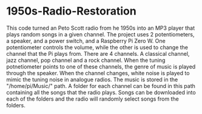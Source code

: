 # 1950s-Radio-Restoration
This code turned an Peto Scott radio from he 1950s into an MP3 player that plays random songs in a given channel. The project uses 2 potentiometers, a speaker, and a power switch, and a Raspberry Pi Zero W. One potentiometer controls the volume, while the other is used to change the channel that the Pi plays from. There are 4 channels. A classical channel, jazz channel, pop channel and a rock channel. When the tuning potnetiometer points to one of these channels, the genre of music is played through the speaker. When the channel changes, white noise is played to mimic the tuning noise in analogue radios. The music is stored in the "/home/pi/Music/" path. A folder for each channel can be found in this path containing all the songs that the radio plays. Songs can be downloaded into each of the folders and the radio will randomly select songs from the folders.
